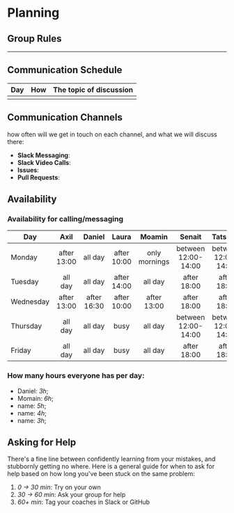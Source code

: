 # Planning

## Group Rules

---

## Communication Schedule

| Day | How | The topic of discussion |
| --- | :-: | ----------------------- |
|     |     |                         |

## Communication Channels

how often will we get in touch on each channel, and what we will discuss there:

- **Slack Messaging**:
- **Slack Video Calls**:
- **Issues**:
- **Pull Requests**:

## Availability

### Availability for calling/messaging

| Day       |    Axil     |    Daniel   |    Laura    |    Moamin   |        Senait       |        Tatsiana     |
| --------- | :---------: | :---------: | :---------: | :---------: | :-----------------: | :-----------------: |
| Monday    | after 13:00 |   all day   | after 10:00 |   only mornings   | between 12:00-14:00 | between 12:00-14:00 |
| Tuesday   |   all day   |   all day   | after 14:00 |   all day   |     after 18:00     |     after 18:00     |
| Wednesday | after 13:00 |after 16:30  | after 10:00 | after 13:00 |     after 18:00     |     after 18:00     |
| Thursday  |   all day   |   all day   |    busy     |   all day   | between 12:00-14:00 | between 12:00-14:00 |
| Friday    |   all day   |   all day   |    busy     |   all day   |     after 18:00     |     after 18:00     |

### How many hours everyone has per day:

- Daniel: _3h_;
- Momain: _6h_;
- name: _5h_;
- name: _4h_;
- name: _3h_;

## Asking for Help

There's a fine line between confidently learning from your mistakes, and stubbornly getting no where. Here is a general guide for when to ask for help based on how long you've been stuck on the same problem:

1. _0 -> 30 min_: Try on your own
2. _30 -> 60 min_: Ask your group for help
3. _60+ min_: Tag your coaches in Slack or GitHub
